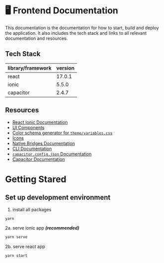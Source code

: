 # 🖥 Frontend Documentation

This documentation is the documentation for how to start, build and deploy the application. It also includes the tech stack and links to all relevant documentation and resources. 

## Tech Stack

| library/framework | version |
|-------------------|---------|
| react             | 17.0.1  |
| ionic             | 5.5.0   |
| capacitor         | 2.4.7   |

## Resources


* [React Ionic Documentation](https://ionicframework.com/docs/react)
* [UI Components](https://ionicframework.com/docs/components)
* [Color schema generator for `theme/variables.css`](https://ionicframework.com/docs/theming/color-generator)
* [Icons](https://ionicons.com/)
* [Native Bridges Documentation](https://ionicframework.com/docs/native)
* [CLI Documentation](https://ionicframework.com/docs/cli)
* [`capacitor.config.json` Documentation](https://capacitorjs.com/docs/config)
* [Capacitor Documentation](https://capacitorjs.com/docs/basics/configuring-your-app)

# Getting Stared

## Set up development environment

1. install all packages

```bash
yarn
````

2a. serve ionic app _**(recommended)**_

```bash
yarn serve
````

2b. serve react app

```bash
yarn start
```

